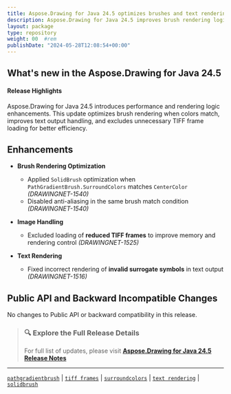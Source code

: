 ```yaml
---
title: Aspose.Drawing for Java 24.5 optimizes brushes and text rendering
description: Aspose.Drawing for Java 24.5 improves brush rendering logic, skips reduced TIFF frames, and fixes issues with invalid surrogate symbols in text output.
layout: package
type: repository
weight: 00	#rem
publishDate: "2024-05-28T12:08:54+00:00"
---
```


## What's new in the Aspose.Drawing for Java 24.5

#### Release Highlights

Aspose.Drawing for Java 24.5 introduces performance and rendering logic enhancements. This update optimizes brush rendering when colors match, improves text output handling, and excludes unnecessary TIFF frame loading for better efficiency.

## Enhancements

- **Brush Rendering Optimization**
  - Applied `SolidBrush` optimization when `PathGradientBrush.SurroundColors` matches `CenterColor` *(DRAWINGNET-1540)*
  - Disabled anti-aliasing in the same brush match condition *(DRAWINGNET-1540)*

- **Image Handling**
  - Excluded loading of **reduced TIFF frames** to improve memory and rendering control *(DRAWINGNET-1525)*

- **Text Rendering**
  - Fixed incorrect rendering of **invalid surrogate symbols** in text output *(DRAWINGNET-1516)*

## Public API and Backward Incompatible Changes

No changes to Public API or backward compatibility in this release.

> ### 🔍 Explore the Full Release Details
>
> For full list of updates, please visit **[Aspose.Drawing for Java 24.5 Release Notes](https://releases.aspose.com/drawing/java/release-notes/2024/aspose-drawing-for-java-24-5-release-notes/)**

---

[`pathgradientbrush`](https://search.aspose.com/q/pathgradientbrush.html) | [`tiff frames`](https://search.aspose.com/q/tiff-frames.html) | [`surroundcolors`](https://search.aspose.com/q/surroundcolors.html) | [`text rendering`](https://search.aspose.com/q/text-rendering.html) | [`solidbrush`](https://search.aspose.com/q/solidbrush.html)
